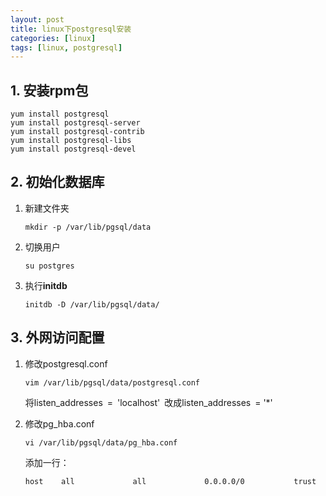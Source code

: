```yaml
---
layout: post
title: linux下postgresql安装
categories: [linux]
tags: [linux, postgresql]
---
```


## 1. 安装rpm包

```shell
yum install postgresql
yum install postgresql-server
yum install postgresql-contrib
yum install postgresql-libs
yum install postgresql-devel
```

## 2. 初始化数据库

1. 新建文件夹

   `mkdir -p /var/lib/pgsql/data `

2. 切换用户

   `su postgres`

3. 执行**initdb**

   `initdb -D /var/lib/pgsql/data/`

## 3. 外网访问配置

1. 修改postgresql.conf

   ```shell
   vim /var/lib/pgsql/data/postgresql.conf
   ```

   将listen_addresses = 'localhost' 改成listen_addresses = '*'

2. 修改pg_hba.conf

   ```shell
   vi /var/lib/pgsql/data/pg_hba.conf
   ```

   添加一行：

   ```
   host    all             all             0.0.0.0/0           trust
   ```

   

